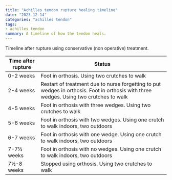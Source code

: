 ```yaml
---
title: "Achilles tendon rupture healing timeline"
date: "2023-12-14"
categories: "achilles tendon"
tags:
- achilles tendon
summary: A timeline of how the tendon heals.
---
```


Timeline after rupture using conservative (non operative) treatment.

|Time after rupture| Status
|------------------|----------------------------------------------|
| 0-2 weeks        | Foot in orthosis. Using two crutches to walk |
| 2-4 weeks        | Restart of treatment due to nurse forgetting to put wedges in orthosis. Foot in orthosis with three wedges. Using two crutches to walk |
| 4-5 weeks        | Foot in orthosis with three wedges. Using two crutches to walk |
| 5-6 weeks        | Foot in orthosis with two wedges. Using one crutch to walk indoors, two outdoors |
| 6-7 weeks        | Foot in orthosis with one wedge. Using one crutch to walk indoors, two outdoors |
| 7-7½ weeks       | Foot in orthosis with no wedges. Using one crutch to walk indoors, two outdoors |
| 7½-8 weeks       | Stopped using orthosis. Using two crutches to walk |
